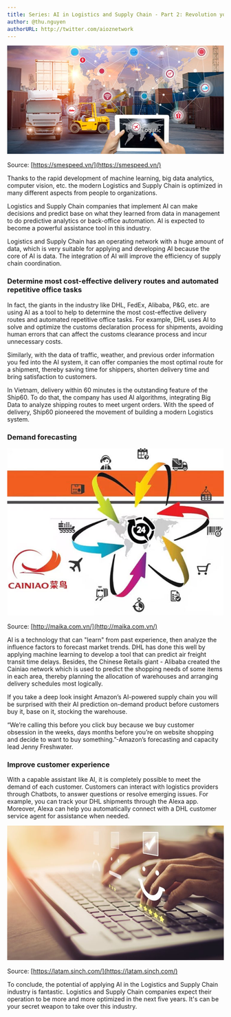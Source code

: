 ```yaml
---
title: Series: AI in Logistics and Supply Chain - Part 2: Revolution your organization
author: @thu.nguyen
authorURL: http://twitter.com/aioznetwork
---
```


![assets/2021-08-06-organization/tri-tue-nhan-tao-nganh-logistics.jpeg](assets/2021-08-06-organization/tri-tue-nhan-tao-nganh-logistics.jpeg)
<!--truncate-->

Source: [https://smespeed.vn/](https://smespeed.vn/)

Thanks to the rapid development of machine learning, big data analytics, computer vision, etc. the modern Logistics and Supply Chain is optimized in many different aspects from people to organizations. 

Logistics and Supply Chain companies that implement AI can make decisions and predict base on what they learned from data in management to do predictive analytics or back-office automation. AI is expected to become a powerful assistance tool in this industry.

Logistics and Supply Chain has an operating network with a huge amount of data, which is very suitable for applying and developing AI because the core of AI is data. The integration of AI will improve the efficiency of supply chain coordination.

### Determine most cost-effective delivery routes and automated repetitive office tasks

In fact, the giants in the industry like DHL, FedEx, Alibaba, P&G, etc. are using AI as a tool to help to determine the most cost-effective delivery routes and automated repetitive office tasks. For example, DHL uses AI to solve and optimize the customs declaration process for shipments, avoiding human errors that can affect the customs clearance process and incur unnecessary costs.

Similarly, with the data of traffic, weather, and previous order information you fed into the AI system, it can offer companies the most optimal route for a shipment, thereby saving time for shippers, shorten delivery time and bring satisfaction to customers.

In Vietnam, delivery within 60 minutes is the outstanding feature of the Ship60. To do that, the company has used AI algorithms, integrating Big Data to analyze shipping routes to meet urgent orders. With the speed of delivery, Ship60 pioneered the movement of building a modern Logistics system.

### Demand forecasting

![assets/2021-08-06-organization/Cainiao-Vu-khi-Logistics-cua-tap-doan-Alibaba-01.jpeg](assets/2021-08-06-organization/Cainiao-Vu-khi-Logistics-cua-tap-doan-Alibaba-01.jpeg)

Source: [http://maika.com.vn/](http://maika.com.vn/)

AI is a technology that can "learn" from past experience, then analyze the influence factors to forecast market trends. DHL has done this well by applying machine learning to develop a tool that can predict air freight transit time delays. Besides, the Chinese Retails giant - Alibaba created the Cainiao network which is used to predict the shopping needs of some items in each area, thereby planning the allocation of warehouses and arranging delivery schedules most logically.

If you take a deep look insight Amazon’s AI-powered supply chain you will be surprised with their AI prediction on-demand product before customers buy it, base on it, stocking the warehouse.

“We’re calling this before you click buy because we buy customer obsession in the weeks, days months before you’re on website shopping and decide to want to buy something.”-Amazon’s forecasting and capacity lead Jenny Freshwater.

### Improve customer experience

With a capable assistant like AI, it is completely possible to meet the demand of each customer. Customers can interact with logistics providers through Chatbots, to answer questions or resolve emerging issues. For example, you can track your DHL shipments through the Alexa app. Moreover, Alexa can help you automatically connect with a DHL customer service agent for assistance when needed.

![assets/2021-08-06-organization/customer-experience.jpeg](assets/2021-08-06-organization/customer-experience.jpeg)

Source: [https://latam.sinch.com/](https://latam.sinch.com/)

To conclude, the potential of applying AI in the Logistics and Supply Chain industry is fantastic. Logistics and Supply Chain companies expect their operation to be more and more optimized in the next five years. It's can be your secret weapon to take over this industry.
